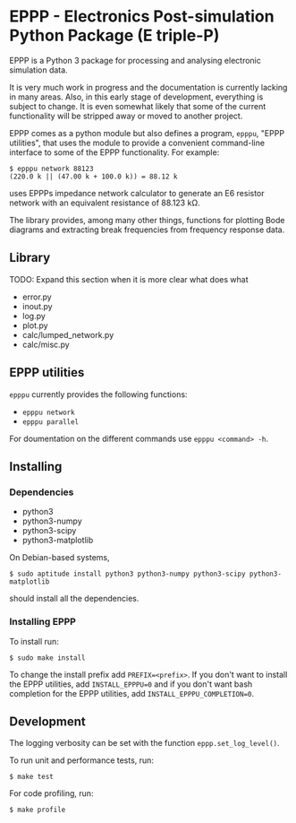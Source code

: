 # EPPP - Electronics Post-simulation Python Package (E triple-P)

EPPP is a Python 3 package for processing and analysing electronic simulation data.

It is very much work in progress and the documentation is currently lacking in many areas. Also, in this early stage of development, everything is subject to change. It is even somewhat likely that some of the current functionality will be stripped away or moved to another project.

EPPP comes as a python module but also defines a program, `epppu`, "EPPP utilities", that uses the module to provide a convenient command-line interface to some of the EPPP functionality. For example:

	$ epppu network 88123
	(220.0 k || (47.00 k + 100.0 k)) = 88.12 k

uses EPPPs impedance network calculator to generate an E6 resistor network with an equivalent resistance of 88.123 kΩ.

The library provides, among many other things, functions for plotting Bode diagrams and extracting break frequencies from frequency response data.

## Library
TODO: Expand this section when it is more clear what does what

- error.py
- inout.py
- log.py
- plot.py
- calc/lumped\_network.py
- calc/misc.py

## EPPP utilities
`epppu` currently provides the following functions:

- `epppu network`
- `epppu parallel`

For doumentation on the different commands use
`epppu <command> -h`.

## Installing

### Dependencies
- python3
- python3-numpy
- python3-scipy
- python3-matplotlib

On Debian-based systems,

	$ sudo aptitude install python3 python3-numpy python3-scipy python3-matplotlib

should install all the dependencies.

### Installing EPPP
To install run:

	$ sudo make install

To change the install prefix add `PREFIX=<prefix>`. If you don't want to install the EPPP utilities, add `INSTALL_EPPPU=0` and if you don't want bash completion for the EPPP utilities, add `INSTALL_EPPPU_COMPLETION=0`.

## Development

The logging verbosity can be set with the function `eppp.set_log_level()`.

To run unit and performance tests, run:

	$ make test

For code profiling, run:

	$ make profile
